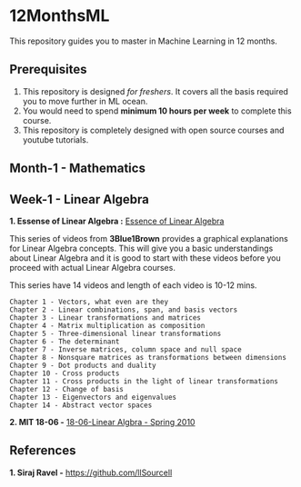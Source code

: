 # 12MonthsML
This repository guides you to master in Machine Learning in 12 months.

## Prerequisites

1. This repository is designed *for freshers*. It covers all the basis required you to move further in ML ocean.
2. You would need to spend **minimum 10 hours per week** to complete this course.
3. This repository is completely designed with open source courses and youtube tutorials.


## Month-1 - Mathematics 

## Week-1 - Linear Algebra

  **1. Essense of Linear Algebra :** [Essence of Linear Algebra](https://www.youtube.com/watch?v=kjBOesZCoqc&index=1&list=PLZHQObOWTQDPD3MizzM2xVFitgF8hE_ab) 
  
  This series of videos from **3Blue1Brown** provides a graphical explanations for Linear Algebra concepts. This will give you a basic understandings about Linear Algebra and it is good to start with these videos before you proceed with actual Linear Algebra courses.
  
  This series have 14 videos and length of each video is 10-12 mins.

	Chapter 1 - Vectors, what even are they
	Chapter 2 - Linear combinations, span, and basis vectors
	Chapter 3 - Linear transformations and matrices   
	Chapter 4 - Matrix multiplication as composition  
	Chapter 5 - Three-dimensional linear transformations
	Chapter 6 - The determinant   
	Chapter 7 - Inverse matrices, column space and null space   
	Chapter 8 - Nonsquare matrices as transformations between dimensions
	Chapter 9 - Dot products and duality   
	Chapter 10 - Cross products   
	Chapter 11 - Cross products in the light of linear transformations   
	Chapter 12 - Change of basis   
	Chapter 13 - Eigenvectors and eigenvalues   
	Chapter 14 - Abstract vector spaces   


  **2. MIT 18-06 -** [18-06-Linear Algbra - Spring 2010](https://ocw.mit.edu/courses/mathematics/18-06-linear-algebra-spring-2010/)



## References

  **1. Siraj Ravel -** https://github.com/llSourcell



